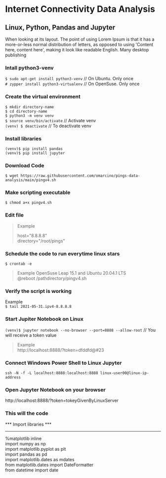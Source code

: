 # Internet Connectivity Data Analysis
## Linux, Python, Pandas and Jupyter
When looking at its layout. The point of using Lorem Ipsum is that it has a more-or-less normal distribution of letters, as opposed to using 'Content here, content here', making it look like readable English. Many desktop publishing

### Intall python3-venv
`$ sudo apt-get install python3-venv`	// On Ubuntu. Only once  
`# zypper install python3-virtualenv` // On OpenSuse. Only once  

### Create the virtual environment
`$ mkdir directory-name`  
`$ cd directory-name`  
`$ python3 -m venv venv`  
`$ source venv/bin/activate` // Activate venv  
`(venv) $ deactivate` // To deactivate venv  

### Install libraries
`(venv)$ pip install pandas`  
`(venv)$ pip install jupyter`  

### Download Code
`$ wget https://raw.githubusercontent.com/omarcino/pings-data-analysis/main/pingv4.sh`

### Make scripting executable
`$ chmod a+x pingv4.sh`

### Edit file
> Example
>
> host="8.8.8.8"  
> directory="/root/pings"

### Schedule the code to run everytime linux stars
`$ crontab -e`  
> Example OpenSuse Leap 15.1  and Ubuntu 20.04.1 LTS  
> @reboot /pathdirectory/pingv4.sh

### Verify the script is working
Example  
`$ tail 2021-05-31.ipv4-8.8.8.8`

### Start Jupiter Notebook on Linux
`(venv)$ jupyter notebook --no-browser --port=8888 --allow-root`  // You will receive a token value  
> Example  
> http://localhost:8888/?token=dfddfd@#23

### Connect Windows Power Shell to Linux Jupyter
`ssh -N -f -L localhost:8888:localhost:8888 linux-user00@linux-ip-address`

### Open Jupyter Notebook on your browser
http://localhost:8888/?token=tokeyGivenByLinuxServer  

### This will the code 
*** Import libraries ***
************************
%matplotlib inline  
import numpy as np  
import matplotlib.pyplot as plt  
import pandas as pd  
import matplotlib.dates as mdates  
from matplotlib.dates import DateFormatter  
from datetime import date  




